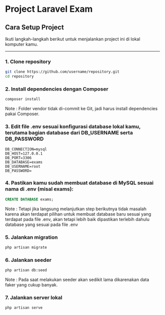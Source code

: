 # Project Laravel Exam

## Cara Setup Project

Ikuti langkah-langkah berikut untuk menjalankan project ini di lokal komputer kamu.

---

### 1. Clone repository

```bash
git clone https://github.com/username/repository.git
cd repository
```

### 2. Install dependencies dengan Composer

```bash
composer install
```
Note : Folder vendor tidak di-commit ke Git, jadi harus install dependencies pakai Composer.

### 3. Edit file .env sesuai konfigurasi database lokal kamu, terutama bagian database dari DB_USERNAME serta DB_PASSWORD

```.env
DB_CONNECTION=mysql
DB_HOST=127.0.0.1
DB_PORT=3306
DB_DATABASE=exams
DB_USERNAME=root
DB_PASSWORD=
```

### 4. Pastikan kamu sudah membuat database di MySQL sesuai nama di .env (misal exams):

```sql
CREATE DATABASE exams;
```
Note : Tetapi jika langsung melanjutkan step berikutnya tidak masalah karena akan terdapat pilihan untuk membuat database baru sesuai yang terdapat pada file .env, akan tetapi lebih baik dipastikan terlebih dahulu database yang sesuai pada file .env

### 5. Jalankan migration

```bash
php artisan migrate
```

### 6. Jalankan seeder

```bash
php artisan db:seed
```
Note : Pada saat melakukan seeder akan sedikit lama dikarenakan data faker yang cukup banyak.

### 7. Jalankan server lokal

```bash
php artisan serve
```
